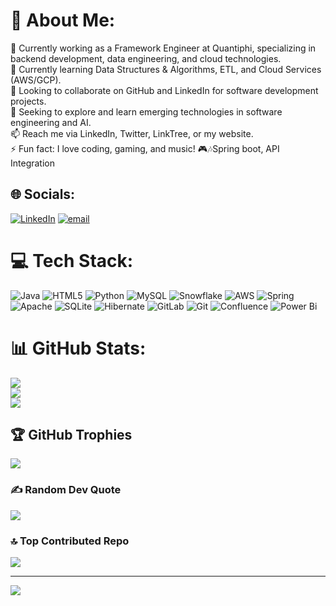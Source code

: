 # 💫 About Me:
💼 Currently working as a Framework Engineer at Quantiphi, specializing in backend development, data engineering, and cloud technologies.<br>🌱 Currently learning Data Structures & Algorithms, ETL, and Cloud Services (AWS/GCP).<br>👯 Looking to collaborate on GitHub and LinkedIn for software development projects.<br>🤔 Seeking to explore and learn emerging technologies in software engineering and AI.<br>📫 Reach me via LinkedIn, Twitter, LinkTree, or my website.<br>⚡ Fun fact: I love coding, gaming, and music! 🎮🎶Spring boot, API Integration<br>


## 🌐 Socials:
[![LinkedIn](https://img.shields.io/badge/LinkedIn-%230077B5.svg?logo=linkedin&logoColor=white)](https://linkedin.com/in/hassanyosuf) [![email](https://img.shields.io/badge/Email-D14836?logo=gmail&logoColor=white)](mailto:hassanyosuf14@gmail.com) 

# 💻 Tech Stack:
![Java](https://img.shields.io/badge/java-%23ED8B00.svg?style=for-the-badge&logo=openjdk&logoColor=white) ![HTML5](https://img.shields.io/badge/html5-%23E34F26.svg?style=for-the-badge&logo=html5&logoColor=white) ![Python](https://img.shields.io/badge/python-3670A0?style=for-the-badge&logo=python&logoColor=ffdd54) ![MySQL](https://img.shields.io/badge/mysql-4479A1.svg?style=for-the-badge&logo=mysql&logoColor=white) ![Snowflake](https://img.shields.io/badge/snowflake-%2329B5E8.svg?style=for-the-badge&logo=snowflake&logoColor=white) ![AWS](https://img.shields.io/badge/AWS-%23FF9900.svg?style=for-the-badge&logo=amazon-aws&logoColor=white) ![Spring](https://img.shields.io/badge/spring-%236DB33F.svg?style=for-the-badge&logo=spring&logoColor=white) ![Apache](https://img.shields.io/badge/apache-%23D42029.svg?style=for-the-badge&logo=apache&logoColor=white) ![SQLite](https://img.shields.io/badge/sqlite-%2307405e.svg?style=for-the-badge&logo=sqlite&logoColor=white) ![Hibernate](https://img.shields.io/badge/Hibernate-59666C?style=for-the-badge&logo=Hibernate&logoColor=white) ![GitLab](https://img.shields.io/badge/gitlab-%23181717.svg?style=for-the-badge&logo=gitlab&logoColor=white) ![Git](https://img.shields.io/badge/git-%23F05033.svg?style=for-the-badge&logo=git&logoColor=white) ![Confluence](https://img.shields.io/badge/confluence-%23172BF4.svg?style=for-the-badge&logo=confluence&logoColor=white) ![Power Bi](https://img.shields.io/badge/power_bi-F2C811?style=for-the-badge&logo=powerbi&logoColor=black)
# 📊 GitHub Stats:
![](https://github-readme-stats.vercel.app/api?username=HassanYosuf&theme=city_lights&hide_border=true&include_all_commits=true&count_private=true)<br/>
![](https://nirzak-streak-stats.vercel.app/?user=HassanYosuf&theme=city_lights&hide_border=true)<br/>
![](https://github-readme-stats.vercel.app/api/top-langs/?username=HassanYosuf&theme=city_lights&hide_border=true&include_all_commits=true&count_private=true&layout=compact)

## 🏆 GitHub Trophies
![](https://github-profile-trophy.vercel.app/?username=HassanYosuf&theme=transparent&no-frame=true&no-bg=false&margin-w=4)

### ✍️ Random Dev Quote
![](https://quotes-github-readme.vercel.app/api?type=horizontal&theme=radical)

### 🔝 Top Contributed Repo
![](https://github-contributor-stats.vercel.app/api?username=HassanYosuf&limit=5&theme=dark&combine_all_yearly_contributions=true)

---
[![](https://visitcount.itsvg.in/api?id=HassanYosuf&icon=10&color=0)](https://visitcount.itsvg.in)

<!-- Proudly created with GPRM ( https://gprm.itsvg.in ) -->
